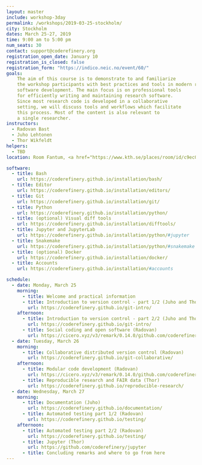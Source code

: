 ```yaml
---
layout: master
include: workshop-3day
permalink: /workshops/2019-03-25-stockholm/
city: Stockholm
dates: March 25-27, 2019
time: 9:00 am to 5:00 pm
num_seats: 30
contact: support@coderefinery.org
registration_open_date: January 10
registration_is_closed: false
registration_form: "https://indico.neic.no/event/60/"
goals:
    The aim of this course is to demonstrate to and familiarize
    the workshop participants with best practices and tools in modern research
    software development. The main focus is on professional tools
    for efficiently writing and maintaining research software.
    Since most research code is developed in a collaborative
    setting, we will discuss tools and workflows which facilitate
    this process. Most of the content is also relevant to
    a single researcher.
instructors:
  - Radovan Bast
  - Juho Lehtonen
  - Thor Wikfeldt
helpers:
  - TBD
location: Room Fantum, <a href="https://www.kth.se/places/room/id/c9ec01ab-b536-4be6-b82a-0d52ddadb2e6" target="_blank">Lindstedtsvägen 24, F-building, 5:th floor, KTH Campus</a>. 

software:
  - title: Bash
    url: https://coderefinery.github.io/installation/bash/
  - title: Editor
    url: https://coderefinery.github.io/installation/editors/
  - title: Git
    url: https://coderefinery.github.io/installation/git/
  - title: Python
    url: https://coderefinery.github.io/installation/python/
  - title: (optional) Visual diff tools
    url: https://coderefinery.github.io/installation/difftools/
  - title: Jupyter and JupyterLab
    url: https://coderefinery.github.io/installation/python/#jupyter
  - title: Snakemake
    url: https://coderefinery.github.io/installation/python/#snakemake
  - title: (optional) Docker
    url: https://coderefinery.github.io/installation/docker/
  - title: Accounts
    url: https://coderefinery.github.io/installation/#accounts

schedule:
  - date: Monday, March 25
    morning:
      - title: Welcome and practical information
      - title: Introduction to version control - part 1/2 (Juho and Thor)
        url: https://coderefinery.github.io/git-intro/
    afternoon:
      - title: Introduction to version control - part 2/2 (Juho and Thor)
        url: https://coderefinery.github.io/git-intro/
      - title: Social coding and open software (Radovan)
        url: https://cicero.xyz/v3/remark/0.14.0/github.com/coderefinery/social-coding/2018-12-11-espoo/talk.md/
  - date: Tuesday, March 26
    morning:
      - title: Collaborative distributed version control (Radovan)
        url: https://coderefinery.github.io/git-collaborative/
    afternoon:
      - title: Modular code development (Radovan)
        url: https://cicero.xyz/v3/remark/0.14.0/github.com/coderefinery/modular-code-development/master/talk.md
      - title: Reproducible research and FAIR data (Thor)
        url: https://coderefinery.github.io/reproducible-research/
  - date: Wednesday, March 27
    morning:
      - title: Documentation (Juho)
        url: https://coderefinery.github.io/documentation/
      - title: Automated testing part 1/2 (Radovan)
        url: https://coderefinery.github.io/testing/
    afternoon:
      - title: Automated testing part 2/2 (Radovan)
        url: https://coderefinery.github.io/testing/
      - title: Jupyter (Thor)
        url: https://github.com/coderefinery/jupyter
      - title: Concluding remarks and where to go from here
---
```

